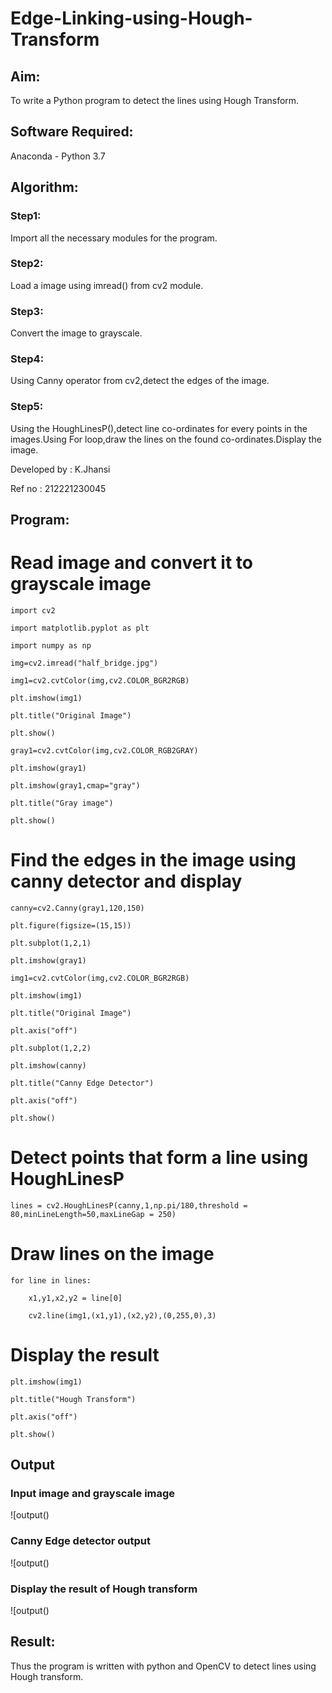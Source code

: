 # Edge-Linking-using-Hough-Transform
## Aim:
To write a Python program to detect the lines using Hough Transform.

## Software Required:
Anaconda - Python 3.7

## Algorithm:
### Step1:
Import all the necessary modules for the program.

### Step2:
Load a image using imread() from cv2 module.

### Step3:
Convert the image to grayscale.

### Step4:
Using Canny operator from cv2,detect the edges of the image.

### Step5:
Using the HoughLinesP(),detect line co-ordinates for every points in the images.Using For loop,draw the lines on the found co-ordinates.Display the image.

Developed by : K.Jhansi

Ref no : 212221230045
## Program:

# Read image and convert it to grayscale image
```
import cv2

import matplotlib.pyplot as plt

import numpy as np

img=cv2.imread("half_bridge.jpg")

img1=cv2.cvtColor(img,cv2.COLOR_BGR2RGB)

plt.imshow(img1)

plt.title("Original Image")

plt.show()

gray1=cv2.cvtColor(img,cv2.COLOR_RGB2GRAY)

plt.imshow(gray1)

plt.imshow(gray1,cmap="gray")

plt.title("Gray image")

plt.show()
```

# Find the edges in the image using canny detector and display
```
canny=cv2.Canny(gray1,120,150)

plt.figure(figsize=(15,15))

plt.subplot(1,2,1)

plt.imshow(gray1)

img1=cv2.cvtColor(img,cv2.COLOR_BGR2RGB)

plt.imshow(img1)

plt.title("Original Image")

plt.axis("off")

plt.subplot(1,2,2)

plt.imshow(canny)

plt.title("Canny Edge Detector")

plt.axis("off")

plt.show()
```


# Detect points that form a line using HoughLinesP
```
lines = cv2.HoughLinesP(canny,1,np.pi/180,threshold = 80,minLineLength=50,maxLineGap = 250) 

```
# Draw lines on the image
```
for line in lines:

    x1,y1,x2,y2 = line[0]
    
    cv2.line(img1,(x1,y1),(x2,y2),(0,255,0),3)

```
# Display the result
```
plt.imshow(img1)

plt.title("Hough Transform")

plt.axis("off")

plt.show()
```
## Output

### Input image and grayscale image
![output()

### Canny Edge detector output
![output()

### Display the result of Hough transform
![output()

## Result:
Thus the program is written with python and OpenCV to detect lines using Hough transform. 
